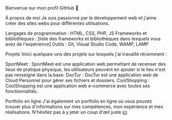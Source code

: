 Bienvenue sur mon profil GitHub 👋

À propos de moi
Je suis passionné par le développement web et j'aime créer des sites webs pour différentes utilisations.

Langages de programmation : HTML, CSS, PHP, JS
Frameworks et bibliothèques : [liste des frameworks et bibliothèques dans lesquels vous avez de l'expérience]
Outils : Git, Visual Studio Code, WAMP, LAMP


Projets
Voici quelques-uns des projets sur lesquels j'ai travaillé récemment :

SportMeet : SportMeet est une application web permettant de recenser des lieux de pratique physique, les utilisateurs peuvent en ajouter si le lieu n'est pas renseigné dans la base.
DocTur : DocTur est une application web de Cloud Personnel pour gérer ses fichiers et dossiers.
CoolShopping : CoolShopping est une application web e-commerce avec toutes ses fonctionnalités.


Portfolio en ligne
J'ai également un portfolio en ligne où vous pouvez trouver plus d'informations sur mes compétences, mon expérience et mes réalisations. N'hésitez pas à y jeter un coup d'œil juste [ici](https://wustenberghs-theo.fr)
